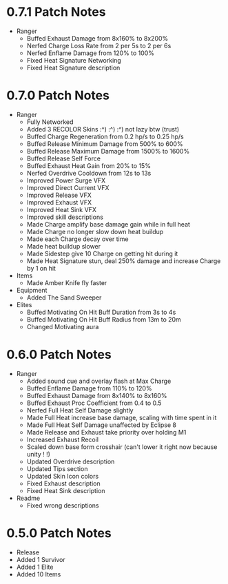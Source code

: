 # 0.7.1 Patch Notes
* Ranger
  * Buffed Exhaust Damage from 8x160% to 8x200%
  * Nerfed Charge Loss Rate from 2 per 5s to 2 per 6s
  * Nerfed Enflame Damage from 120% to 100%
  * Fixed Heat Signature Networking
  * Fixed Heat Signature description

# 0.7.0 Patch Notes
* Ranger
  * Fully Networked
  * Added 3 RECOLOR Skins :^) :^) :^) not lazy btw (trust)
  * Buffed Charge Regeneration from 0.2 hp/s to 0.25 hp/s
  * Buffed Release Minimum Damage from 500% to 600%
  * Buffed Release Maximum Damage from 1500% to 1600%
  * Buffed Release Self Force
  * Buffed Exhaust Heat Gain from 20% to 15%
  * Nerfed Overdrive Cooldown from 12s to 13s
  * Improved Power Surge VFX
  * Improved Direct Current VFX
  * Improved Release VFX
  * Improved Exhaust VFX
  * Improved Heat Sink VFX
  * Improved skill descriptions
  * Made Charge amplify base damage gain while in full heat
  * Made Charge no longer slow down heat buildup
  * Made each Charge decay over time
  * Made heat buildup slower
  * Made Sidestep give 10 Charge on getting hit during it
  * Made Heat Signature stun, deal 250% damage and increase Charge by 1 on hit
* Items
  * Made Amber Knife fly faster
* Equipment
  * Added The Sand Sweeper
* Elites
  * Buffed Motivating On Hit Buff Duration from 3s to 4s
  * Buffed Motivating On Hit Buff Radius from 13m to 20m
  * Changed Motivating aura

# 0.6.0 Patch Notes
* Ranger
  * Added sound cue and overlay flash at Max Charge
  * Buffed Enflame Damage from 110% to 120%
  * Buffed Exhaust Damage from 8x140% to 8x160%
  * Buffed Exhaust Proc Coefficient from 0.4 to 0.5
  * Nerfed Full Heat Self Damage slightly
  * Made Full Heat increase base damage, scaling with time spent in it
  * Made Full Heat Self Damage unaffected by Eclipse 8
  * Made Release and Exhaust take priority over holding M1
  * Increased Exhaust Recoil
  * Scaled down base form crosshair (can't lower it right now because unity ! !)
  * Updated Overdrive description
  * Updated Tips section
  * Updated Skin Icon colors
  * Fixed Exhaust description
  * Fixed Heat Sink description
* Readme
  * Fixed wrong descriptions

# 0.5.0 Patch Notes
* Release
* Added 1 Survivor
* Added 1 Elite
* Added 10 Items

